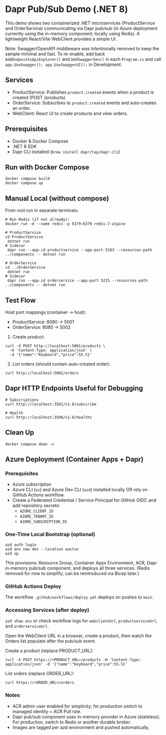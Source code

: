 # Dapr Pub/Sub Demo (.NET 8)

This demo shows two containerized .NET microservices (ProductService and OrderService) communicating via Dapr pub/sub (in Azure deployment currently using the in-memory component; locally using Redis). A lightweight React/Vite WebClient provides a simple UI.

Note: Swagger/OpenAPI middleware was intentionally removed to keep the sample minimal and fast. To re-enable, add back `AddEndpointsApiExplorer()` and `AddSwaggerGen()` in each `Program.cs` and call `app.UseSwagger(); app.UseSwaggerUI();` in Development.

## Services
- ProductService: Publishes `product.created` events when a product is created (POST /products)
- OrderService: Subscribes to `product.created` events and auto-creates an order.
- WebClient: React UI to create products and view orders.

## Prerequisites
- Docker & Docker Compose
- .NET 8 SDK
- Dapr CLI installed (`brew install dapr/tap/dapr-cli`)

## Run with Docker Compose

```
docker compose build
docker compose up
```

## Manual Local (without compose)
From root run in separate terminals:

```
# Run Redis (if not already):
docker run -d --name redis -p 6379:6379 redis:7-alpine

# ProductService
cd ProductService
 dotnet run
# Sidecar
 dapr run --app-id productservice --app-port 5183 --resources-path ../components -- dotnet run

# OrderService
cd ../OrderService
 dotnet run
# Sidecar
 dapr run --app-id orderservice --app-port 5215 --resources-path ../components -- dotnet run
```

## Test Flow
Host port mappings (container -> host):
- ProductService: 8080 -> 5001
- OrderService: 8080 -> 5002

1. Create product:
```
curl -X POST http://localhost:5001/products \
  -H 'Content-Type: application/json' \
  -d '{"name":"Keyboard","price":55.5}'
```
2. List orders (should contain auto-created order):
```
curl http://localhost:5002/orders
```

## Dapr HTTP Endpoints Useful for Debugging
```
# Subscriptions
curl http://localhost:3501/v1.0/subscribe

# Health
curl http://localhost:3500/v1.0/healthz
```

## Clean Up
```
docker compose down -v
```

## Azure Deployment (Container Apps + Dapr)

### Prerequisites
- Azure subscription
- Azure CLI (`az`) and Azure Dev CLI (`azd`) installed locally OR rely on GitHub Actions workflow.
- Create a Federated Credential / Service Principal for GitHub OIDC and add repository secrets:
  - `AZURE_CLIENT_ID`
  - `AZURE_TENANT_ID`
  - `AZURE_SUBSCRIPTION_ID`

### One-Time Local Bootstrap (optional)
```
azd auth login
azd env new dev --location eastus
azd up
```
This provisions: Resource Group, Container Apps Environment, ACR, Dapr in-memory pub/sub component, and deploys all three services. (Redis removed for now to simplify; can be reintroduced via Bicep later.)

### GitHub Actions Deploy
The workflow `.github/workflows/deploy.yml` deploys on pushes to `main`.

### Accessing Services (after deploy)
`azd show env` or check workflow logs for `webclientUrl`, `productserviceUrl`, and `orderserviceUrl`.

Open the WebClient URL in a browser, create a product, then watch the Orders list populate after the pub/sub event.

Create a product (replace PRODUCT_URL):
```
curl -X POST https://<PRODUCT_URL>/products -H 'Content-Type: application/json' -d '{"name":"Keyboard","price":55.5}'
```
List orders (replace ORDER_URL):
```
curl https://<ORDER_URL>/orders
```

### Notes
- ACR admin user enabled for simplicity; for production switch to managed identity + ACR Pull role.
- Dapr pub/sub component uses in-memory provider in Azure (stateless). For production, switch to Redis or another durable broker.
- Images are tagged per azd environment and pushed automatically.

